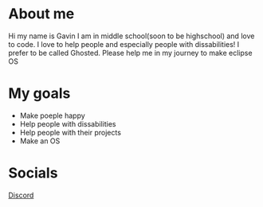 # About me
Hi my name is Gavin I am in middle school(soon to be highschool) and love to code.
I love to help people and especially people with dissabilities!
I prefer to be called Ghosted.
Please help me in my journey to make eclipse OS

# My goals
- Make poeple happy
- Help people with dissabilities
- Help people with their projects
- Make an OS

# Socials
[Discord](discord.com)
